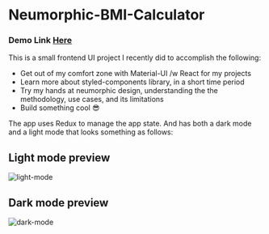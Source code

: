 # Neumorphic-BMI-Calculator

### Demo Link [Here](https://abdul-sen.github.io/Neomorphic-BMI-Calculator/)

This is a small frontend UI project I recently did to accomplish the following:

* Get out of my comfort zone with Material-UI /w React for my projects
* Learn more about styled-components library, in a short time period
* Try my hands at neumorphic design, understanding the the methodology, use cases, and its limitations
* Build something cool :sunglasses:

The app uses Redux to manage the app state. And has both a dark mode and a light mode that looks something as follows:

## Light mode preview
<img src="https://i.ibb.co/hZj41dK/light-mode.png" alt="light-mode" border="0">

## Dark mode preview
<img src="https://i.ibb.co/HDnFRFm/dark-mode.png" alt="dark-mode" border="0">
